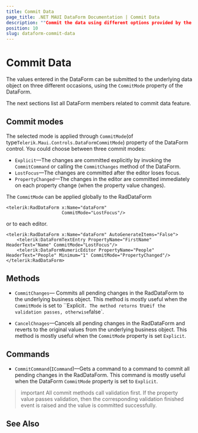 ```yaml
---
title: Commit Data
page_title: .NET MAUI DataForm Documentation | Commit Data
description: ""Commit the data using different options provided by the Telerik DataForm for .NET MAUI control."
position: 10
slug: dataform-commit-data
---
```


# Commit Data

The values entered in the DataForm can be submitted to the underlying data object on three different occasions, using the `CommitMode` property of the DataForm.

The next sections list all DataForm members related to commit data feature.

## Commit modes

The selected mode is applied through `CommitMode`(of type`Telerik.Maui.Controls.DataFormCommitMode`) property of the DataForm control. You could choose between three commit modes:

* `Explicit`&mdash;The changes are committed explicitly by invoking the `CommitCommand` or calling the `CommitChanges` method of the DataForm.
* `LostFocus`&mdash;The changes are committed after the editor loses focus.
* `PropertyChanged`&mdash;The changes in the editor are committed immediately on each property change (when the property value changes).

The `CommitMode` can be applied globally to the RadDataForm 

```XAML
<telerik:RadDataForm x:Name="dataForm"
                     CommitMode="LostFocus"/>
```

or to each editor. 

```XAML
<telerik:RadDataForm x:Name="dataForm" AutoGenerateItems="False">
    <telerik:DataFormTextEntry PropertyName="FirstName" HeaderText="Name" CommitMode="LostFocus"/>
    <telerik:DataFormNumericEditor PropertyName="People" HeaderText="People" Minimum="1" CommitMode="PropertyChanged"/>
</telerik:RadDataForm>
```

## Methods

* `CommitChanges`&mdash; Commits all pending changes in the RadDataForm to the underlying business object. This method is mostly useful when the `CommitMode` is set to ``Explicit`.
The method returns `true` if the validation passes, otherwise `false`.

* `CancelChnages`&mdash;Cancels all pending changes in the RadDataForm and reverts to the original values from the underlying business object. This method is mostly useful when the `CommitMode` property is set `Explicit`.

## Commands

* `CommitCommand`(`ICommand`)&mdash;Gets a command to a command to commit all pending changes in the RadDataForm. This command is mostly useful when the DataForm `CommitMode` property is set to `Explicit`.

>important All commit methods call validation first. If the property value passes validation, then the corresponding validation finished event is raised and the value is committed successfully.

## See Also